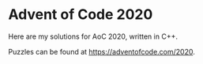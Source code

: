 # Advent of Code 2020

Here are my solutions for AoC 2020, written in C++.

Puzzles can be found at https://adventofcode.com/2020.
